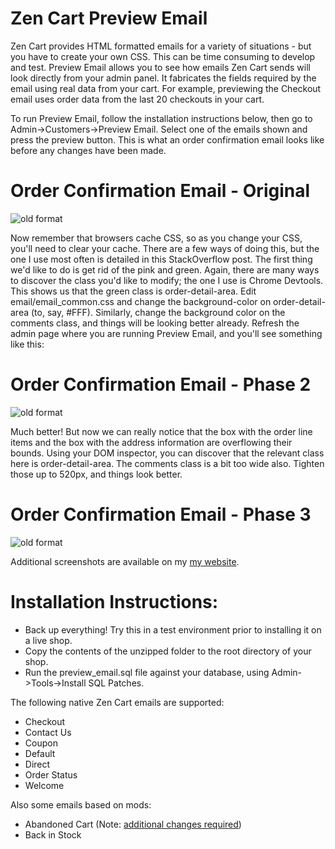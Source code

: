 Zen Cart Preview Email
======================

Zen Cart provides HTML formatted emails for a variety of situations - but you have to create your own CSS. This can be time consuming to develop and test. Preview Email allows you to see how emails Zen Cart sends will look directly from your admin panel. It fabricates the fields required by the email using real data from your cart. For example, previewing the Checkout email uses order data from the last 20 checkouts in your cart. 

To run Preview Email, follow the installation instructions below, then go to Admin->Customers->Preview Email. Select one of the emails shown and press the preview button. This is what an order confirmation email looks like 
before any changes have been made. 

#  Order Confirmation Email - Original

![old format](https://www.thatsoftwareguy.com/img/site-graphics/zencart_email_preview_1.png)

Now remember that browsers cache CSS, so as you change your CSS, you'll need to clear your cache. There are a few ways of doing this, but the one I use most often is detailed in this StackOverflow post. 
The first thing we'd like to do is get rid of the pink and green. Again, there are many ways to discover the class you'd like to modify; the one I use is Chrome Devtools. This shows us that the green class is  order-detail-area. Edit email/email_common.css and change the background-color on  order-detail-area (to, say, #FFF). Similarly, change the background color on the comments class, and things will be looking better already. Refresh the admin page where you are running Preview Email, and you'll see something like this: 

# Order Confirmation Email - Phase 2

![old format](https://www.thatsoftwareguy.com/img/site-graphics/zencart_email_preview_2.png)

Much better! But now we can really notice that the box with the order line items and the box with the address information are overflowing their bounds. Using your DOM inspector, you can discover that the relevant class here is order-detail-area. The comments class is a bit too wide also. Tighten those up to 520px, and things look better. 

# Order Confirmation Email - Phase 3

![old format](https://www.thatsoftwareguy.com/img/site-graphics/zencart_email_preview_3.png)

Additional screenshots are available on my [my website](https://www.thatsoftwareguy.com/zencart_preview_email.html).

# Installation Instructions:
- Back up everything! Try this in a test environment prior to installing it on a live shop.
- Copy the contents of the unzipped folder to the root directory of your shop.
- Run the preview_email.sql file against your database, using Admin->Tools->Install SQL Patches.

The following native Zen Cart emails are supported:
- Checkout
- Contact Us
- Coupon
- Default
- Direct
- Order Status
- Welcome

Also some emails based on mods:
- Abandoned Cart (Note: [additional changes required](https://www.thatsoftwareguy.com/zencart_preview_email.html#abandoned_cart_changes))
- Back in Stock 
